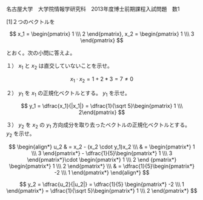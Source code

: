 名古屋大学　大学院情報学研究科　2013年度博士前期課程入試問題　数1

\[1]２つのベクトルを

$$
    x_1 = \begin{pmatrix} 1 \\\ 2 \end{pmatrix}, x_2 = \begin{pmatrix} 1 \\\ 3 \end{pmatrix}
$$

とおく。次の小問に答えよ。

１） $x_1$ と $x_2$ は直交していないことを示せ。

$$
    x_1 \cdot x_2 = 1 + 2 * 3 = 7 \ne 0
$$

２） $y_1$ を $x_1$ の正規化ベクトルとする。 $y_1$ を示せ。

$$
    y_1 = \dfrac{x_1}{|x_1|} = \dfrac{1}{\sqrt 5}\begin{pmatrix} 1 \\\ 2\end{pmatrix}
$$

３） $y_2$ を $x_2$ の $y_1$ 方向成分を取り去ったベクトルの正規化ベクトルとする。 $y_2$ を示せ。

$$
    \begin{align*}
        u_2 & = x_2  - (x_2 \cdot y_1)x_2 \\\
            & = \begin{pmatrix*} 1 \\\ 3 \end{pmatrix*} -  \dfrac{1}{5}\begin{pmatrix*} 1 \\\ 3 \end{pmatrix*}\cdot \begin{pmatrix*} 1 \\\ 2 \end {pmatrix*} \begin{pmatrix*} 1 \\\ 2 \end{pmatrix*} \\\
            & =  \dfrac{1}{5}\begin{pmatrix*} -2 \\\ 1 \end{pmatrix*}
    \end{align*}
$$

$$
    y_2 = \dfrac{u_2}{|u_2|} = \dfrac{1}{5} \begin{pmatrix*} -2 \\\ 1 \end{pmatrix*} =  \dfrac{1}{\sqrt 5}\begin{pmatrix*} 1 \\\ 2 \end{pmatrix*}
$$

